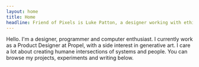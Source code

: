 ```yaml
---
layout: home
title: Home
headline: Friend of Pixels is Luke Patton, a designer working with ethical and open technology.
---
```


Hello. I'm a designer, programmer and computer enthusiast. I currently work as a Product Designer at Propel, with a side interest in generative art. I care a lot about creating humane intersections of systems and people. You can browse my projects, experiments and writing below.
